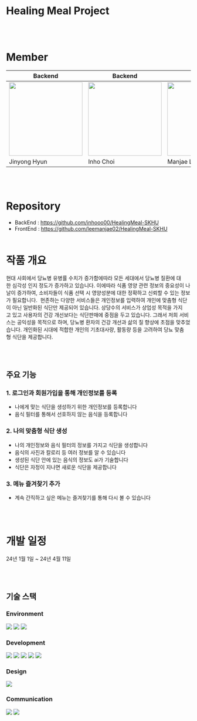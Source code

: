 # Healing Meal Project
<br>
<br>


# Member
| Backend      | Backend    |  Frontend  |
|--------------|------------|------------|
|<img width="200" src="https://github.com/leemanjae02/HealingMeal-SKHU/assets/144561017/30a1cf50-36e0-41bc-9334-36417f648622">|<img width="200" src="https://github.com/leemanjae02/HealingMeal-SKHU/assets/144561017/deed94b1-cf5f-49f6-9105-5a88cc24c337">|<img width="200" src="https://github.com/leemanjae02/HealingMeal-SKHU/assets/144561017/4fbcad7e-dd08-441e-92b3-7dc132303b08">|
| Jinyong Hyun | Inho Choi  | Manjae Lee |
<br>
<br>


# Repository
- BackEnd : https://github.com/inhooo00/HealingMeal-SKHU
- FrontEnd : https://github.com/leemanjae02/HealingMeal-SKHU
<br><br>
# 작품 개요
현대 사회에서 당뇨병 유병률 수치가 증가함에따라 모든 세대에서 당뇨병 질환에 대한 심각성 인지 정도가 증가하고 있습니다. 이에따라 식품 영양 관련 정보의 중요성이 나날이 증가하여, 소비자들이 식품 선택 시 영양성분에 대한 정확하고 신뢰할 수 있는 정보가 필요합니다.  현존하는 다양한 서비스들은 개인정보를 입력하여 개인에 맞춤형 식단이 아닌 일반화된 식단만 제공되어 있습니다. 상당수의 서비스가 상업성 목적을 가지고 있고 사용자의 건강 개선보다는 식단판매에 중점을 두고 있습니다.
그래서 저희 서비스는 공익성을 목적으로 하며, 당뇨병 환자의 건강 개선과 삶의 질 향상에 초점을 맞추었습니다. 개인화된 시대에 적합한 개인의 기초대사량, 활동량 등을 고려하여 당뇨 맞춤형 식단을 제공합니다.

<br><br>

## 주요 기능
### 1. 로그인과 회원가입을 통해 개인정보를 등록
- 나에게 맞는 식단을 생성하기 위한 개인정보를 등록합니다
- 음식 필터를 통해서 선호하지 않는 음식을 등록합니다

### 2. 나의 맞춤형 식단 생성
- 나의 개인정보와 음식 필터의 정보를 가지고 식단을 생성합니다
- 음식의 사진과 칼로리 등 여러 정보를 알 수 있습니다
- 생성된 식단 안에 있는 음식의 정보도 ai가 기술합니다
- 식단은 자정이 지나면 새로운 식단을 제공합니다

### 3. 메뉴 즐겨찾기 추가
- 계속 간직하고 싶은 메뉴는 즐겨찾기를 통해 다시 볼 수 있습니다

<br><br>

# 개발 일정
24년 1월 1일 ~ 24년 4월 11일

<br><br>

## 기술 스택
### Environment
<img src="https://img.shields.io/badge/Visual Studio Code-007ACC?style=for-the-badge&logo=visualstudiocode&logoColor=white">
<img src="https://img.shields.io/badge/github-181717?style=for-the-badge&logo=github&logoColor=white">
<img src="https://img.shields.io/badge/git-F05032?style=for-the-badge&logo=git&logoColor=white">

### Development
<img src="https://img.shields.io/badge/React-61DAFB?style=for-the-badge&logo=react&logoColor=white">
<img src="https://img.shields.io/badge/Vite-646CFF?style=for-the-badge&logo=vite&logoColor=white">
<img src="https://img.shields.io/badge/MobX-FF9955?style=for-the-badge&logo=mobx&logoColor=white">
<img src="https://img.shields.io/badge/Axios-5A29E4?style=for-the-badge&logo=axios&logoColor=white">
<img src="https://img.shields.io/badge/Vercel-000000?style=for-the-badge&logo=vercel&logoColor=white">

### Design
<img src="https://img.shields.io/badge/Figma-F24E1E?style=for-the-badge&logo=figma&logoColor=white">

### Communication
<img src="https://img.shields.io/badge/discord-5865F2?style=for-the-badge&logo=discord&logoColor=white"> 
<img src="https://img.shields.io/badge/notion-000000?style=for-the-badge&logo=notion&logoColor=white"> 
